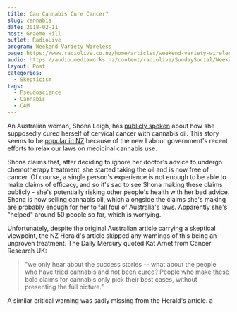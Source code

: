 ```yaml
---
title: Can Cannabis Cure Cancer?
slug: cannabis
date: 2018-02-11
host: Graeme Hill
outlet: RadioLive
program: Weekend Variety Wireless
page: https://www.radiolive.co.nz/home/articles/weekend-variety-wireless/2018/02/skeptical-thoughts---cannabis--the-asa-and-the-roundness-of-the-.html
audio: https://audio.mediaworks.nz/content/radiolive/SundaySocial/Weekend_Variety_Wireless_skeptics.mp3
layout: Post
categories:
  - Skepticism
tags:
  - Pseudoscience
  - Cannabis
  - CAM
---
```


An Australian woman, Shona Leigh, has [publicly spoken](https://www.dailymercury.com.au/news/cannanannas-are-coming-to-the-region/3325848/) about how she supposedly cured herself of cervical cancer with cannabis oil. This story seems to be [popular in NZ](http://www.nzherald.co.nz/lifestyle/news/article.cfm?c_id=6&objectid=11988312) because of the new Labour government's recent efforts to relax our laws on medicinal cannabis use.

<!-- more -->

Shona claims that, after deciding to ignore her doctor's advice to undergo chemotherapy treatment, she started taking the oil and is now free of cancer. Of course, a single person's experience is not enough to be able to make claims of efficacy, and so it's sad to see Shona making these claims publicly - she's potentially risking other people's health with her bad advice. Shona is now selling cannabis oil, which alongside the claims she's making are probably enough for her to fall foul of Australia's laws. Apparently she's "helped" around 50 people so far, which is worrying.

Unfortunately, despite the original Australian article carrying a skeptical viewpoint, the NZ Herald's article skipped any warnings of this being an unproven treatment. The Daily Mercury quoted Kat Arnet from Cancer Research UK:

> "we only hear about the success stories -- what about the people who have tried cannabis and not been cured? People who make these bold claims for cannabis only pick their best cases, without presenting the full picture."

A similar critical warning was sadly missing from the Herald's article.
a
